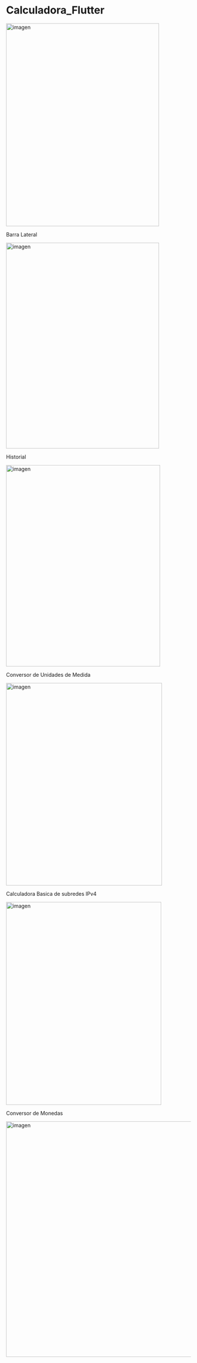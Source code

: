 # Calculadora_Flutter
<img width="417" height="553" alt="imagen" src="https://github.com/user-attachments/assets/0130c42a-baeb-4148-9260-c248142e641d" />

Barra Lateral

<img width="417" height="561" alt="imagen" src="https://github.com/user-attachments/assets/cb411120-efb8-4e25-833c-300739ad352d" />

Historial

<img width="420" height="549" alt="imagen" src="https://github.com/user-attachments/assets/bf41bfd9-e0d5-4841-83aa-e1142d309ee5" />

Conversor de Unidades de Medida

<img width="425" height="552" alt="imagen" src="https://github.com/user-attachments/assets/f4b23c7c-2d53-4bd1-ba96-44449ab66a96" />

Calculadora Basica de subredes IPv4

<img width="423" height="553" alt="imagen" src="https://github.com/user-attachments/assets/928af18c-8f73-4279-b52c-929a14ec30e5" />

Conversor de Monedas

<img width="606" height="642" alt="imagen" src="https://github.com/user-attachments/assets/6d1c6ceb-18d3-483f-8e9f-f06f05440a2e" />

